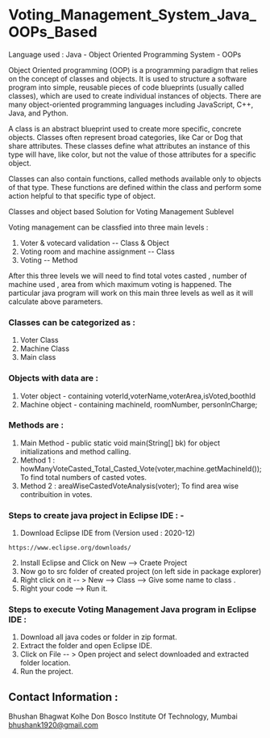 # Voting_Management_System_Java_OOPs_Based
Language used : Java - Object Oriented Programming System - OOPs

Object Oriented programming (OOP) is a programming paradigm that relies on the concept of classes and objects. It is used to structure a software program into simple, reusable pieces of code blueprints (usually called classes), which are used to create individual instances of objects. There are many object-oriented programming languages including JavaScript, C++, Java, and Python.

A class is an abstract blueprint used to create more specific, concrete objects. Classes often represent broad categories, like Car or Dog that share attributes. These classes define what attributes an instance of this type will have, like color, but not the value of those attributes for a specific object.

Classes can also contain functions, called methods available only to objects of that type. These functions are defined within the class and perform some action helpful to that specific type of object.

Classes and object based Solution for Voting Management Sublevel

Voting management can be classfied into three main levels : 
1. Voter & votecard validation -- Class & Object
2. Voting room and machine assignment --  Class
3. Voting -- Method

After this three levels we will need to find total votes casted , number of machine used , area from which maximum voting is happened.
The particular java program will work on this main three levels as well as it will calculate above parameters.

### Classes can be categorized as :   
1. Voter Class
2. Machine Class
3. Main class

### Objects with data are : 
1. Voter object - containing voterId,voterName,voterArea,isVoted,boothId
2. Machine object - containing machineId, roomNumber, personInCharge;

### Methods are :
1. Main Method - public static void main(String[] bk)   for object initializations and method calling.
2. Method 1 : howManyVoteCasted_Total_Casted_Vote(voter,machine.getMachineId());   To find total numbers of casted votes.
3. Method 2 : areaWiseCastedVoteAnalysis(voter);  To find area wise contribuition in votes.

### Steps to create java project in Eclipse IDE : - 

1. Download Eclipse IDE from    (Version used : 2020-12)
```
https://www.eclipse.org/downloads/
```

2. Install Eclipse and Click on New --> Craete Project
3. Now go to src folder of created project (on left side in package explorer)
4. Right click on it -- > New --> Class  --> Give some name to class .
5. Right your code --> Run it.


### Steps to execute Voting Management Java program in Eclipse IDE :

1. Download all java codes or folder in zip format.
2. Extract the folder and open Eclipse IDE.
3. Click on File -- > Open project and select downloaded and extracted folder location.
4. Run the project.



## Contact Information : 

Bhushan Bhagwat Kolhe
Don Bosco Institute Of Technology, Mumbai
bhushank1920@gmail.com
